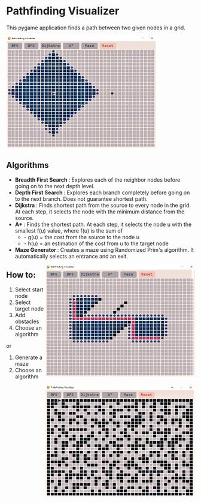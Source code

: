 # Pathfinding Visualizer

This pygame application finds a path between two given nodes in a grid.

<img src="/imgs/pathfinding_bfs.png" alt="Pathfinding Visualizer" width="400" height="300"/>

## Algorithms
<ul>
  <li> <b> Breadth First Search </b> : Explores each of the neighbor nodes before going on to the next depth level.</li>
  <li> <b> Depth First Search </b> : Explores each branch completely before going on to the next branch. Does not guarantee shortest path. </li>
  <li> <b> Dijkstra </b> : Finds shortest path from the source to every node in the grid. At each step, it selects the node with the minimum distance from the source. </li>
  <li> <b> A* </b> : Finds the shortest path. 
	At each step, it selects the node u with the smallest f(u) value, 
	where f(u) is the sum of
   <ul>
      <li>- g(u) = the cost from the source to the node u</li>
      <li>- h(u) = an estimation of the cost from u to the target node</li>
  </ul>
	</li>
  <li> <b> Maze Generator </b> : Creates a maze using Randomized Prim's algorithm. It automatically selects an entrance and an exit.</li>
</ul>
 <img src="/imgs/pathfinding_astar.png" alt="Astar algorithm" width="400" height="300" style="float:right"/>
 
## How to:
<ol>
  <li>Select start node</li>
  <li>Select target node</li>
  <li>Add obstacles</li>
  <li>Choose an algorithm</li>
</ol>
or
<ol>
  <li>Generate a maze </li>
  <li>Choose an algorithm</li>
</ol>

<img src="/imgs/pathfinding_maze.gif" alt="Demo" width="400" height="300" style="float:right"/>
